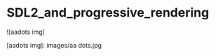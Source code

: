 SDL2_and_progressive_rendering
====================================================================================================

![aadots img]

[aadots img]:               images/aa dots.jpg

